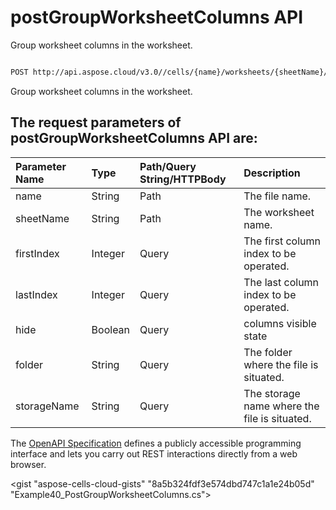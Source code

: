 # **postGroupWorksheetColumns API**

Group worksheet columns in the worksheet. 

```bash

POST http://api.aspose.cloud/v3.0//cells/{name}/worksheets/{sheetName}/cells/columns/group

```
Group worksheet columns in the worksheet.

## The request parameters of **postGroupWorksheetColumns** API are: 

| Parameter Name | Type | Path/Query String/HTTPBody | Description | 
| :- | :- | :- |:- | 
|name|String|Path|The file name.|
|sheetName|String|Path|The worksheet name.|
|firstIndex|Integer|Query|The first column index to be operated.|
|lastIndex|Integer|Query|The last column index to be operated.|
|hide|Boolean|Query|columns visible state|
|folder|String|Query|The folder where the file is situated.|
|storageName|String|Query|The storage name where the file is situated.|


The [OpenAPI Specification](https://reference.aspose.cloud/cells/#/CellsController/PostGroupWorksheetColumns) defines a publicly accessible programming interface and lets you carry out REST interactions directly from a web browser.

<gist "aspose-cells-cloud-gists" "8a5b324fdf3e574dbd747c1a1e24b05d" "Example40_PostGroupWorksheetColumns.cs">

